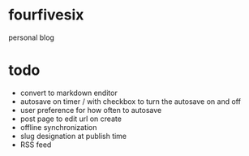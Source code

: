 fourfivesix
===========

personal blog


# todo
- convert to markdown enditor
- autosave on timer /  with checkbox to turn the autosave on and off
- user preference for how often to autosave
- post page to edit url on create
- offline synchronization
- slug designation at publish time
- RSS feed